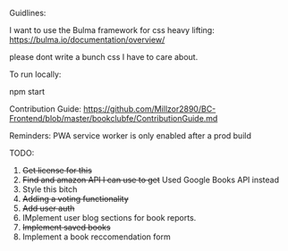 Guidlines:

I want to use the Bulma framework for css heavy lifting: https://bulma.io/documentation/overview/

please dont write a bunch css I have to care about.

To run locally:

npm start

Contribution Guide: 
https://github.com/Millzor2890/BC-Frontend/blob/master/bookclubfe/ContributionGuide.md


Reminders:
PWA service worker is only enabled after a prod build

TODO: 
1. ~~Get license for this~~
2. ~~Find and amazon API I can use to get~~ Used Google Books API instead
3. Style this bitch
4. ~~Adding a voting functionality~~
5. ~~Add user auth~~
6. IMplement user blog sections for book reports.
7.  ~~Implement saved books~~
8.  Implement a book reccomendation form
